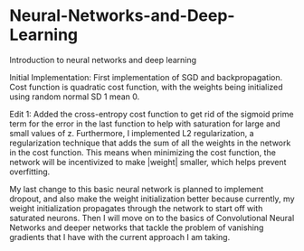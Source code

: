 # Neural-Networks-and-Deep-Learning
Introduction to neural networks and deep learning

Initial Implementation:
First implementation of SGD and backpropagation. Cost function is quadratic cost function, with the weights being initialized using random normal SD 1 mean 0.


Edit 1:
Added the cross-entropy cost function to get rid of the sigmoid prime term for the error in the last function to help with saturation for large and small values of z. Furthermore, I implemented L2 regularization, a regularization technique that adds the sum of all the weights in the network in the cost function. This means when minimizing the cost function, the network will be incentivized to make |weight| smaller, which helps prevent overfitting. 

My last change to this basic neural network is planned to implement dropout, and also make the weight initialization better because currently, my weight initialization propagates through the network to start off with saturated neurons. Then I will move on to the basics of Convolutional Neural Networks and deeper networks that tackle the problem of vanishing gradients that I have with the current approach I am taking.

